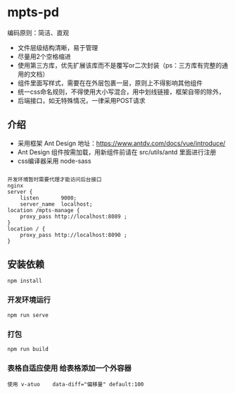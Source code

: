 # mpts-pd

编码原则：简洁、直观

* 文件层级结构清晰，易于管理
* 尽量用2个空格缩进
* 使用第三方库，优先扩展该库而不是覆写or二次封装（ps：三方库有完整的通用的文档）
* 组件里面写样式，需要在在外层包裹一层，原则上不得影响其他组件
* 统一css命名规则，不得使用大小写混合，用中划线链接，框架自带的除外，
* 后端接口，如无特殊情况，一律采用POST请求

## 介绍
* 采用框架   Ant Design 地址：https://www.antdv.com/docs/vue/introduce/
* Ant Design 组件按需加载，用新组件前请在 src/utils/antd 里面进行注册
* css编译器采用 node-sass

### 
```
开发环境暂时需要代理才能访问后台接口
nginx
server {
    listen       9000;
    server_name  localhost;
location /mpts-manage {
    proxy_pass http://localhost:8089 ;
}
location / {
    proxy_pass http://localhost:8090 ;
}

```
## 安装依赖 
```
npm install
```

### 开发环境运行
```
npm run serve
```

### 打包
```
npm run build
```

### 表格自适应使用  给表格添加一个外容器
```
使用 v-atuo    data-diff="偏移量" default:100
```

